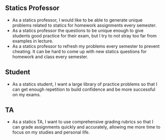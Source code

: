## Statics Professor
* As a statics professor, I would like to be able to generate unique problems related to statics for homework assignments every semester. 
* As a statics professor the questions to be unique enough to give students good practice for their exam, but I try to not stray too far from examples in lecture. 
* As a statics professor to refresh my problems every semester to prevent cheating. It can be hard to come up with new statics questions for homework and class every semester.
## Student
* As a statics student, I want a large library of practice problems so that I can get enough repetition to build confidence and be more successful on my exams.
## TA
* As a statics TA, I want to use comprehensive grading rubrics so that I can grade assignments quickly and accurately, allowing me more time to focus on my studies and personal life.